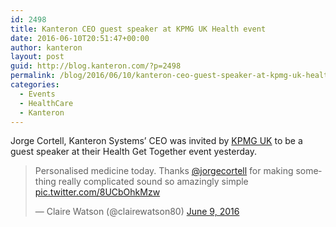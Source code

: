 ```yaml
---
id: 2498
title: Kanteron CEO guest speaker at KPMG UK Health event
date: 2016-06-10T20:51:47+00:00
author: kanteron
layout: post
guid: http://blog.kanteron.com/?p=2498
permalink: /blog/2016/06/10/kanteron-ceo-guest-speaker-at-kpmg-uk-health-event/
categories:
  - Events
  - HealthCare
  - Kanteron
---
```

Jorge Cortell, Kanteron Systems&#8217; CEO was invited by <a href="https://home.kpmg.com/uk/en/home/industries/healthcare.html" target="_blank">KPMG UK</a> to be a guest speaker at their Health Get Together event yesterday.

<blockquote class="twitter-tweet" data-width="550">
  <p lang="en" dir="ltr">
    Personalised medicine today. Thanks <a href="https://twitter.com/jorgecortell">@jorgecortell</a> for making something really complicated sound so amazingly simple <a href="https://t.co/8UCbOhkMzw">pic.twitter.com/8UCbOhkMzw</a>
  </p>
  
  <p>
    &mdash; Claire Watson (@clairewatson80) <a href="https://twitter.com/clairewatson80/status/740897683460751361">June 9, 2016</a>
  </p>
</blockquote>